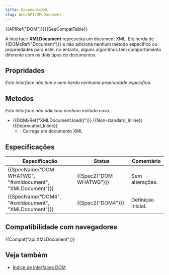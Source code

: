 ```yaml
---
title: DocumentoXML
slug: Web/API/XMLDocument
---
```

{{APIRef("DOM")}}{{SeeCompatTable}}

A interface **XMLDocument** representa um document XML. Ele herda de {{DOMxRef("Document")}} e não adiciona nenhum método específico ou propriedades para este: no entanto, alguns algoritmos tem comportamento diferente com os dois tipos de documentos.

## Propridades

_Esta interface não tem e nem herda nenhuma propriedade específica._

## Metodos

_Esta interface não adiciona nenhum método novo._

- {{DOMxRef("XMLDocument.load()")}} {{Non-standard_Inline}} {{Deprecated_Inline}}
  - : Carrega um documento XML

## Especificações

| Especificação                                                                | Status                           | Comentário         |
| ---------------------------------------------------------------------------- | -------------------------------- | ------------------ |
| {{SpecName("DOM WHATWG", "#xmldocument", "XMLDocument")}} | {{Spec2("DOM WHATWG")}} | Sem alterações.    |
| {{SpecName("DOM4", "#xmldocument", "XMLDocument")}}         | {{Spec2("DOM4")}}         | Definição Inicial. |

## Compatibilidade com navegadores

{{Compat("api.XMLDocument")}}

## Veja também

- [Indice de interfaces DOM](/pt-BR/docs/DOM/DOM_Reference)
